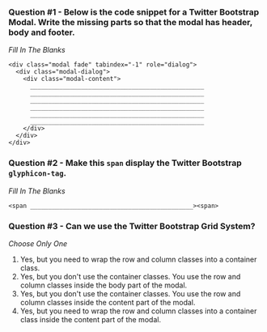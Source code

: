 ### Question #1 - Below is the code snippet for a Twitter Bootstrap Modal. Write the missing parts so that the modal has header, body and footer. 

*Fill In The Blanks*

```
<div class="modal fade" tabindex="-1" role="dialog">
  <div class="modal-dialog">
    <div class="modal-content">
      ________________________________________________
      ________________________________________________
      ________________________________________________
      ________________________________________________
      ________________________________________________
      ________________________________________________
    </div>
  </div>
</div>
```

### Question #2 - Make this `span` display the Twitter Bootstrap `glyphicon-tag`.

*Fill In The Blanks*

```
<span _____________________________________________><span>
```

### Question #3 - Can we use the Twitter Bootstrap Grid System?

*Choose Only One*

1. Yes, but you need to wrap the row and column classes into a container class.
2. Yes, but you don't use the container classes. You use the row and column classes inside the body part of the modal.
3. Yes, but you don't use the container classes. You use the row and column classes inside the content part of the modal.
4. Yes, but you need to wrap the row and column classes into a container class inside the content part of the modal.

